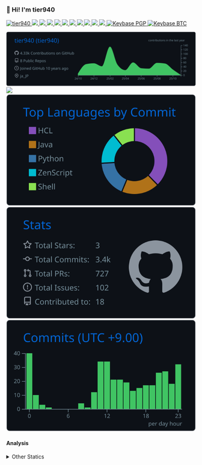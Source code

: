 ### 👋 Hi! I'm tier940

<p align="left"> 
  <a href="https://github.com/tier940/tier940/">
    <img src="https://komarev.com/ghpvc/?username=tier940" alt="tier940" />
  </a>
  <a href="http://twitter.com/tier940">
    <img height="20" src="https://img.shields.io/twitter/follow/tier940?label=Twitter&logo=twitter&style=flat" />
  </a>
  <a href="https://github.com/tier940">
    <img height="20" src="https://img.shields.io/github/followers/tier940?label=follow&logo=github&style=flat" />
  </a>
  <a href="https://www.reddit.com/user/tier940">
    <img height="20" src="https://img.shields.io/reddit/user-karma/combined/tier940?label=Reddit&logo=reddit&style=flat" />
  </a>
  <a href="https://stackoverflow.com/users/17317833/tier940">
    <img height="20" src="https://img.shields.io/stackexchange/stackoverflow/r/17317833?label=StackOverflow&logo=stack-overflow&style=flat" />
  </a>
  <a href="https://zenn.dev/tier940">
    <img height="20" src="https://zenn.badge.nikaera.com/s/tier940/likes" />
  </a>
  <a href="https://zenn.dev/tier940">
    <img height="20" src="https://zenn.badge.nikaera.com/s/tier940/followers" />
  </a>
  <a href="https://zenn.dev/tier940">
    <img height="20" src="https://zenn.badge.nikaera.com/s/tier940/articles" />
  </a>
  <a href="http://qiita.com/tier940">
    <img height="20" src="https://qiita-badge.apiapi.app/s/tier940/posts.svg" />
  </a>
  <a href="http://qiita.com/tier940">
    <img height="20" src="https://qiita-badge.apiapi.app/s/tier940/contributions.svg" />
  </a>
  <a href="https://github.com/tier940/tier940/">
    <img height="20" src="https://github.com/tier940/tier940/actions/workflows/main.yml/badge.svg" />
  </a>
  <a href="https://keybase.io/tier940">
    <img alt="Keybase PGP" src="https://img.shields.io/keybase/pgp/tier940">
  </a>
  <a href="https://keybase.io/tier940">
    <img alt="Keybase BTC" src="https://img.shields.io/keybase/btc/tier940">
  </a>
</p>

[![](https://raw.githubusercontent.com/tier940/tier940/main/profile-summary-card-output/github_dark/0-profile-details.svg)](https://github.com/vn7n24fzkq/github-profile-summary-cards)
[![](https://raw.githubusercontent.com/tier940/tier940/main/profile-summary-card-output/github_dark/1-repos-per-language.svg)](https://github.com/vn7n24fzkq/github-profile-summary-cards) [![](https://raw.githubusercontent.com/tier940/tier940/main/profile-summary-card-output/github_dark/2-most-commit-language.svg)](https://github.com/vn7n24fzkq/github-profile-summary-cards)
[![](https://raw.githubusercontent.com/tier940/tier940/main/profile-summary-card-output/github_dark/3-stats.svg)](https://github.com/vn7n24fzkq/github-profile-summary-cards) [![](https://raw.githubusercontent.com/tier940/tier940/main/profile-summary-card-output/github_dark/4-productive-time.svg)](https://github.com/vn7n24fzkq/github-profile-summary-cards)


#### Analysis
<!-- <img height="150" src="https://github.com/tier940/tier940/blob/master/images/stat.svg" alt="Alternative Text"/> -->

<details>
  <summary>Other Statics</summary>
  <!--START_SECTION:waka-->
![Code Time](http://img.shields.io/badge/Code%20Time-4%2C511%20hrs%2041%20mins-blue)

**🐱 My GitHub Data** 

> 📦 35.8 kB Used in GitHub's Storage 
 > 
> 💼 Opted to Hire
 > 
> 📜 8 Public Repositories 
 > 
> 🔑 5 Private Repositories 
 > 
**I'm an Early 🐤** 

```text
🌞 Morning                3051 commits        ████░░░░░░░░░░░░░░░░░░░░░   16.64 % 
🌆 Daytime                6585 commits        █████████░░░░░░░░░░░░░░░░   35.91 % 
🌃 Evening                6788 commits        █████████░░░░░░░░░░░░░░░░   37.01 % 
🌙 Night                  1915 commits        ███░░░░░░░░░░░░░░░░░░░░░░   10.44 % 
```
📅 **I'm Most Productive on Sunday** 

```text
Monday                   1860 commits        ███░░░░░░░░░░░░░░░░░░░░░░   10.14 % 
Tuesday                  2962 commits        ████░░░░░░░░░░░░░░░░░░░░░   16.15 % 
Wednesday                2322 commits        ███░░░░░░░░░░░░░░░░░░░░░░   12.66 % 
Thursday                 1837 commits        ███░░░░░░░░░░░░░░░░░░░░░░   10.02 % 
Friday                   2571 commits        ████░░░░░░░░░░░░░░░░░░░░░   14.02 % 
Saturday                 3391 commits        █████░░░░░░░░░░░░░░░░░░░░   18.49 % 
Sunday                   3396 commits        █████░░░░░░░░░░░░░░░░░░░░   18.52 % 
```


📊 **This Week I Spent My Time On** 

```text
🕑︎ Time Zone: Asia/Tokyo

💬 Programming Languages: 
Other                    31 hrs 30 mins      ██████████████████████░░░   87.35 % 
Java                     2 hrs 45 mins       ██░░░░░░░░░░░░░░░░░░░░░░░   07.65 % 
Markdown                 39 mins             ░░░░░░░░░░░░░░░░░░░░░░░░░   01.84 % 
INI                      31 mins             ░░░░░░░░░░░░░░░░░░░░░░░░░   01.46 % 
Gradle                   10 mins             ░░░░░░░░░░░░░░░░░░░░░░░░░   00.47 % 

🔥 Editors: 
Edge                     31 hrs 7 mins       ██████████████████████░░░   86.30 % 
IntelliJ IDEA            3 hrs 17 mins       ██░░░░░░░░░░░░░░░░░░░░░░░   09.14 % 
VS Code                  1 hr 16 mins        █░░░░░░░░░░░░░░░░░░░░░░░░   03.52 % 
Chrome                   22 mins             ░░░░░░░░░░░░░░░░░░░░░░░░░   01.04 % 

💻 Operating System: 
Windows                  32 hrs 18 mins      ██████████████████████░░░   89.60 % 
Mac                      3 hrs 19 mins       ██░░░░░░░░░░░░░░░░░░░░░░░   09.20 % 
Unknown OS               22 mins             ░░░░░░░░░░░░░░░░░░░░░░░░░   01.04 % 
Linux                    3 mins              ░░░░░░░░░░░░░░░░░░░░░░░░░   00.16 % 
```

**I Mostly Code in Java** 

```text
Java                     17 repos            █████████████░░░░░░░░░░░░   53.12 % 
ZenScript                3 repos             ██░░░░░░░░░░░░░░░░░░░░░░░   09.38 % 
Shell                    2 repos             ██░░░░░░░░░░░░░░░░░░░░░░░   06.25 % 
Python                   2 repos             ██░░░░░░░░░░░░░░░░░░░░░░░   06.25 % 
HTML                     1 repo              █░░░░░░░░░░░░░░░░░░░░░░░░   03.12 % 
```



**Timeline**

![Lines of Code chart](https://raw.githubusercontent.com/tier940/tier940/main/assets/bar_graph.png)


 Last Updated on 25/09/2024 01:30:45 UTC
<!--END_SECTION:waka-->
</details>
